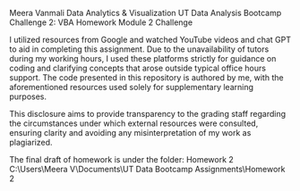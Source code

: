 Meera Vanmali
Data Analytics & Visualization 
UT Data Analysis Bootcamp Challenge 2: VBA 
Homework Module 2 Challenge 

I utilized resources from Google and watched YouTube videos and chat GPT to aid in completing this assignment. Due to the unavailability of tutors during my working hours, I used these platforms strictly for guidance on coding and clarifying concepts that arose outside typical office hours support. The code presented in this repository is authored by me, with the aforementioned resources used solely for supplementary learning purposes.

This disclosure aims to provide transparency to the grading staff regarding the circumstances under which external resources were consulted, ensuring clarity and avoiding any misinterpretation of my work as plagiarized.



The final draft of homework is under the folder: Homework 2
C:\Users\Meera V\Documents\UT Data Bootcamp Assignments\Homework 2
